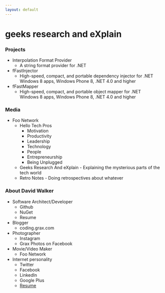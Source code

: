 ```yaml
---
layout: default
---
```

# geeks research and eXplain

### Projects

* Interpolation Format Provider 
  * A string format provider for .NET
* fFastInjector
  * High-speed, compact, and portable dependency injector for .NET Windows 8 apps, Windows Phone 8, .NET 4.0 and higher
* fFastMapper
  * High-speed, compact, and portable object mapper for .NET Windows 8 apps, Windows Phone 8, .NET 4.0 and higher

### Media

* Foo Network
  * Hello Tech Pros
    * Motivation
    * Productivity
    * Leadership
    * Technology
    * People
    * Entrepreneurship
    * Being Unplugged
  * Geeks Research And eXplain - Explaining the mysterious parts of the tech world
  * Retro Notes - Doing retrospectives about whatever

### About David Walker

* Software Architect/Developer
  * Github
  * NuGet
  * Resume
* Blogger
  * coding.grax.com
* Photographer
  * Instagram
  * Grax Photos on Facebook
* Movie/Video Maker
  * Foo Network
* Internet personality
  * Twitter
  * Facebook
  * LinkedIn
  * Google Plus
  * [Resume](/)
